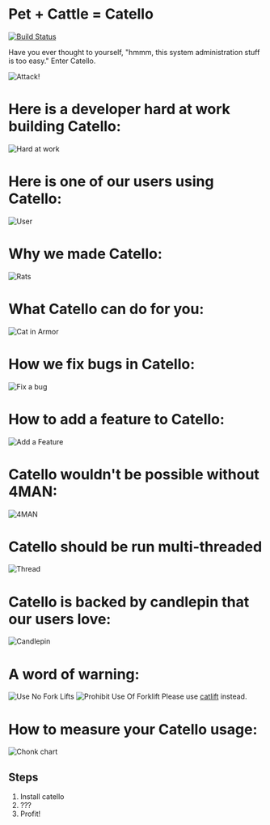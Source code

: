 Pet + Cattle = Catello
======================

[![Build Status](https://travis-ci.org/Catello/catello.svg?branch=master)](https://travis-ci.org/Catello/catello)


Have you ever thought to yourself, "hmmm, this system administration stuff is too easy." Enter Catello.


![Attack!](castle.jpg)


Here is a developer hard at work building Catello:
=======================

![Hard at work](build.gif)

Here is one of our users using Catello:
=======================

![User](user.gif)

Why we made Catello:
=======================

![Rats](rats.jpg)

What Catello can do for you:
=======================
![Cat in Armor](cat-armor.jpg)

How we fix bugs in Catello:
===========================

![Fix a bug](fix_a_bug.jpg)

How to add a feature to Catello:
============================
![Add a Feature](adding_feature.jpg)

Catello wouldn't be possible without 4MAN:
============================
![4MAN](4man.jpg)

Catello should be run multi-threaded
====================================

![Thread](thread.jpg)

Catello is backed by candlepin that our users love:
============================
![Candlepin](cattlepin.jpg)

A word of warning:
==================
![Use No Fork Lifts](no_forklifts.jpg)
![Prohibit Use Of Forklift](prohibit_forklift.jpg)
Please use [catlift](https://github.com/Catello/catlift) instead.

How to measure your Catello usage:
=================================
![Chonk chart](chonk.jpg)

Steps
-----

1. Install catello
2. ???
3. Profit!

